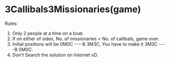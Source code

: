 # 3Callibals3Missionaries(game)

Rules:
1) Only 2 people at a time on a boat.
2) If on either of sides, No. of missionaries < No. of callibals, game over.
3) Initial positions will be 0M0C ----B 3M3C, You have to make it 3M3C ----B 0M0C.
4) Don't Search the solution on Internet xD.
